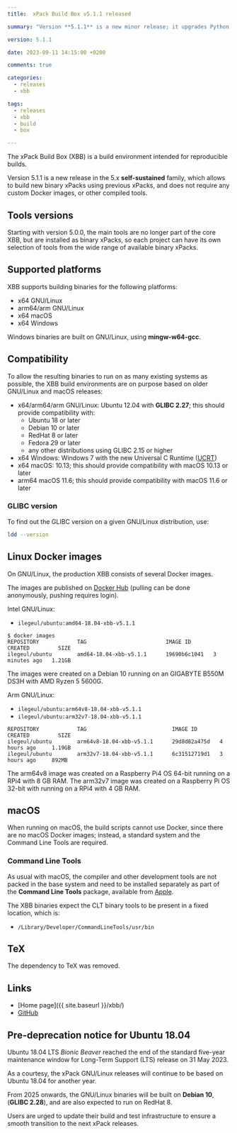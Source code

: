 ```yaml
---
title:  xPack Build Box v5.1.1 released

summary: "Version **5.1.1** is a new minor release; it upgrades Python to 3.11.4."

version: 5.1.1

date: 2023-09-11 14:15:00 +0200

comments: true

categories:
  - releases
  - xbb

tags:
  - releases
  - xbb
  - build
  - box

---
```


The xPack Build Box (XBB) is a build environment intended for reproducible builds.

Version 5.1.1 is a new release in the 5.x **self-sustained** family,
which allows to build new binary xPacks using previous xPacks,
and does not require any custom Docker images, or other compiled tools.

## Tools versions

Starting with version 5.0.0, the main tools are no longer part of the core XBB,
but are installed as binary xPacks, so
each project can have its own selection of tools from the
wide range of available binary xPacks.

## Supported platforms

XBB supports building binaries for the following platforms:

- x64 GNU/Linux
- arm64/arm GNU/Linux
- x64 macOS
- x64 Windows

Windows binaries are built on GNU/Linux, using **mingw-w64-gcc**.

## Compatibility

To allow the resulting binaries to run on as many existing systems
as possible, the XBB build environments are on purpose based on older
GNU/Linux and macOS releases:

- x64/arm64/arm GNU/Linux: Ubuntu 12.04 with **GLIBC 2.27**; this
should provide compatibility with:
  - Ubuntu 18 or later
  - Debian 10 or later
  - RedHat 8 or later
  - Fedora 29 or later
  - any other distributions using GLIBC 2.15 or higher
- x64 Windows: Windows 7 with the new Universal C Runtime
  ([UCRT](https://support.microsoft.com/en-us/topic/update-for-universal-c-runtime-in-windows-c0514201-7fe6-95a3-b0a5-287930f3560c))
- x64 macOS: 10.13; this should provide compatibility with macOS 10.13 or later
- arm64 macOS 11.6; this should provide compatibility with macOS 11.6 or later

### GLIBC version

To find out the GLIBC version on a given GNU/Linux distribution, use:

```sh
ldd --version
```

## Linux Docker images

On GNU/Linux, the production XBB consists of several Docker images.

The images are published on
[Docker Hub](https://hub.docker.com/repository/docker/ilegeul/ubuntu)
(pulling can be done anonymously, pushing requires login).

Intel GNU/Linux:

- `ilegeul/ubuntu:amd64-18.04-xbb-v5.1.1`

```console
$ docker images
REPOSITORY            TAG                         IMAGE ID       CREATED         SIZE
ilegeul/ubuntu        amd64-18.04-xbb-v5.1.1      19690b6c1041   3 minutes ago   1.21GB
```

The images were created on a Debian 10
running on an GIGABYTE B550M DS3H with AMD Ryzen 5 5600G.

Arm GNU/Linux:

- `ilegeul/ubuntu:arm64v8-18.04-xbb-v5.1.1`
- `ilegeul/ubuntu:arm32v7-18.04-xbb-v5.1.1`

```console
REPOSITORY            TAG                           IMAGE ID       CREATED         SIZE
ilegeul/ubuntu        arm64v8-18.04-xbb-v5.1.1      29d8d82a475d   4 hours ago     1.19GB
ilegeul/ubuntu        arm32v7-18.04-xbb-v5.1.1      6c31512719d1   3 hours ago     892MB
```

The arm64v8 image was created on a Raspberry Pi4 OS 64-bit running on a RPi4
with 8 GB RAM. The arm32v7 image was created on a Raspberry Pi OS 32-bit with
running on a RPi4 with 4 GB RAM.

## macOS

When running on macOS, the build scripts cannot use Docker, since there
are no macOS Docker images; instead,
a standard system and the Command Line Tools are required.

### Command Line Tools

As usual with macOS, the compiler and other development tools are not
packed in the base system and need to be installed separately as part of the
**Command Line Tools** package, available from
[Apple](https://developer.apple.com).

The XBB binaries expect the CLT binary tools to be present in a
fixed location, which is:

- `/Library/Developer/CommandLineTools/usr/bin`

## TeX

The dependency to TeX was removed.

## Links

- [Home page]({{ site.baseurl }}/xbb/)
- [GitHub](https://github.com/xpack/xpack-build-box/)

## Pre-deprecation notice for Ubuntu 18.04

Ubuntu 18.04 LTS _Bionic Beaver_ reached the end of the standard five-year
maintenance window for Long-Term Support (LTS) release on 31 May 2023.

As a courtesy, the xPack GNU/Linux releases will continue to be based on
Ubuntu 18.04 for another year.

From 2025 onwards, the GNU/Linux binaries will be built on **Debian 10**,
(**GLIBC 2.28**), and are also expected to run on RedHat 8.

Users are urged to update their build and test infrastructure to
ensure a smooth transition to the next xPack releases.
